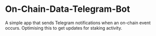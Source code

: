 # On-Chain-Data-Telegram-Bot
A simple app that sends Telegram notifications when an on-chain event occurs. Optimising this to get updates for staking activity.
